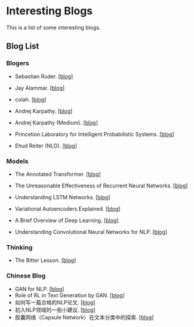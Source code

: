 # Interesting Blogs

This is a list of some interesting blogs.

## Blog List

### Blogers

- Sebastian Ruder. [[blog]][1]

- Jay Alammar. [[blog]][2]

- colah. [[blog]][3]

- Andrej Karpathy. [[blog]][4]

- Andrej Karpathy (Medium). [[blog]][5]

- Princetion Laboratory for Intelligent Probabilistic Systems. [[blog]][14]

- Ehud Reiter (NLG). [[blog]][16]

### Models

- The Annotated Transformer. [[blog]][6]

- The Unreasonable Effectiveness of Recurrent Neural Networks. [[blog]][7]

- Understanding LSTM Networks. [[blog]][8]

- Variational Autoencoders Explained. [[blog]][9]

- A Brief Overview of Deep Learning. [[blog]][10]

- Understanding Convolutional Neural Networks for NLP. [[blog]][11]

### Thinking

- The Bitter Lesson. [[blog]][15]

### Chinese Blog

- GAN for NLP. [[blog]][12]
- Role of RL in Text Generation by GAN. [[blog]][13]
- 如何写一篇合格的NLP论文. [[blog]][17]
- 初入NLP领域的一些小建议. [[blog]][18]
- 胶囊网络（Capsule Network）在文本分类中的探索. [[blog]][19]

[1]: http://ruder.io/
[2]: https://jalammar.github.io/
[3]: https://colah.github.io/
[4]: https://karpathy.github.io/
[5]: https://medium.com/@karpathy/
[6]: http://nlp.seas.harvard.edu/2018/04/03/attention.html
[7]: https://karpathy.github.io/2015/05/21/rnn-effectiveness/
[8]: https://colah.github.io/posts/2015-08-Understanding-LSTMs/
[9]: http://kvfrans.com/variational-autoencoders-explained/
[10]: https://yyue.blogspot.com/2015/01/a-brief-overview-of-deep-learning.html
[11]: http://www.wildml.com/2015/11/understanding-convolutional-neural-networks-for-nlp/
[12]: https://zhuanlan.zhihu.com/p/25168509
[13]: https://zhuanlan.zhihu.com/p/29168803
[14]: http://lips.cs.princeton.edu/
[15]: http://www.incompleteideas.net/IncIdeas/BitterLesson.html
[16]: https://ehudreiter.com/
[17]: https://zhuanlan.zhihu.com/p/58752815
[18]: https://zhuanlan.zhihu.com/p/59184256
[19]: https://zhuanlan.zhihu.com/p/35409788